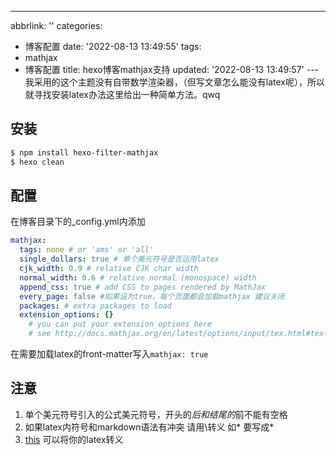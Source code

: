 ---
abbrlink: ''
categories:
- 博客配置
date: '2022-08-13 13:49:55'
tags:
- mathjax
- 博客配置
title: hexo博客mathjax支持
updated: '2022-08-13 13:49:57'
---我采用的这个主题没有自带数学渲染器，（但写文章怎么能没有latex呢），所以就寻找安装latex办法这里给出一种简单方法。qwq

## 安装

```bash
$ npm install hexo-filter-mathjax
$ hexo clean
```

## 配置

在博客目录下的_config.yml内添加

```yaml
mathjax:
  tags: none # or 'ams' or 'all'
  single_dollars: true # 单个美元符号是否运用latex
  cjk_width: 0.9 # relative CJK char width
  normal_width: 0.6 # relative normal (monospace) width
  append_css: true # add CSS to pages rendered by MathJax
  every_page: false #如果设为true，每个页面都会加载mathjax 建议关闭
  packages: # extra packages to load
  extension_options: {}
    # you can put your extension options here
    # see http://docs.mathjax.org/en/latest/options/input/tex.html#tex-extension-options for more detail
```

在需要加载latex的front-matter写入`mathjax: true`

## 注意

1. 单个美元符号引入的公式美元符号，开头的$后和结尾的$前不能有空格
2. 如果latex内符号和markdown语法有冲突 请用\转义 如* 要写成\*
3. [this](https://latexlive.com) 可以将你的latex转义

